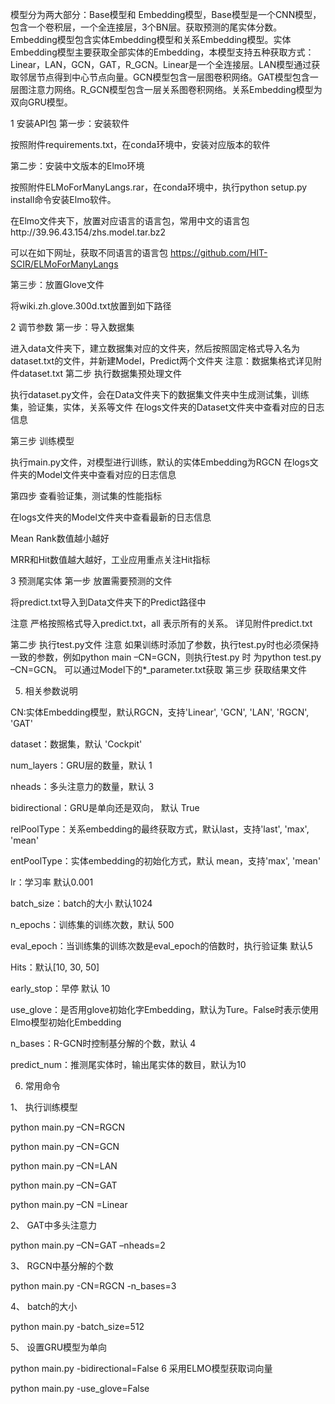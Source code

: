 模型分为两大部分：Base模型和 Embedding模型，Base模型是一个CNN模型，包含一个卷积层，一个全连接层，3个BN层。获取预测的尾实体分数。Embedding模型包含实体Embedding模型和关系Embedding模型。实体Embedding模型主要获取全部实体的Embedding，本模型支持五种获取方式：Linear，LAN，GCN，GAT，R_GCN。Linear是一个全连接层。LAN模型通过获取邻居节点得到中心节点向量。GCN模型包含一层图卷积网络。GAT模型包含一层图注意力网络。R_GCN模型包含一层关系图卷积网络。关系Embedding模型为双向GRU模型。

1	安装API包
第一步：安装软件

按照附件requirements.txt，在conda环境中，安装对应版本的软件


第二步：安装中文版本的Elmo环境

按照附件ELMoForManyLangs.rar，在conda环境中，执行python setup.py install命令安装Elmo软件。

在Elmo文件夹下，放置对应语言的语言包，常用中文的语言包http://39.96.43.154/zhs.model.tar.bz2

可以在如下网址，获取不同语言的语言包
https://github.com/HIT-SCIR/ELMoForManyLangs

第三步：放置Glove文件

将wiki.zh.glove.300d.txt放置到如下路径

2	调节参数
第一步：导入数据集

进入data文件夹下，建立数据集对应的文件夹，然后按照固定格式导入名为dataset.txt的文件，并新建Model，Predict两个文件夹
注意：数据集格式详见附件dataset.txt
第二步 执行数据集预处理文件

执行dataset.py文件，会在Data文件夹下的数据集文件夹中生成测试集，训练集，验证集，实体，关系等文件
在logs文件夹的Dataset文件夹中查看对应的日志信息

第三步 训练模型

执行main.py文件，对模型进行训练，默认的实体Embedding为RGCN
在logs文件夹的Model文件夹中查看对应的日志信息

第四步 查看验证集，测试集的性能指标

在logs文件夹的Model文件夹中查看最新的日志信息

Mean Rank数值越小越好

MRR和Hit数值越大越好，工业应用重点关注Hit指标

3	预测尾实体
第一步 放置需要预测的文件

将predict.txt导入到Data文件夹下的Predict路径中

注意 严格按照格式导入predict.txt，all 表示所有的关系。 详见附件predict.txt

第二步 执行test.py文件
注意 如果训练时添加了参数，执行test.py时也必须保持一致的参数，例如python main –CN=GCN，则执行test.py 时 为python test.py –CN=GCN。 可以通过Model下的*_parameter.txt获取
第三步 获取结果文件

5.	相关参数说明

CN:实体Embedding模型，默认RGCN，支持'Linear', 'GCN', 'LAN', 'RGCN', 'GAT'

dataset：数据集，默认 'Cockpit'

num_layers：GRU层的数量，默认 1

nheads：多头注意力的数量，默认 3

bidirectional：GRU是单向还是双向， 默认 True

relPoolType：关系embedding的最终获取方式，默认last，支持'last', 'max', 'mean'

entPoolType：实体embedding的初始化方式，默认 mean，支持'max', 'mean'

lr：学习率 默认0.001

batch_size：batch的大小 默认1024

n_epochs：训练集的训练次数，默认 500

eval_epoch：当训练集的训练次数是eval_epoch的倍数时，执行验证集 默认5

Hits：默认[10, 30, 50]

early_stop：早停 默认 10

use_glove：是否用glove初始化字Embedding，默认为Ture。False时表示使用Elmo模型初始化Embedding

n_bases：R-GCN时控制基分解的个数，默认 4

predict_num：推测尾实体时，输出尾实体的数目，默认为10

6.	常用命令

1、	执行训练模型

python main.py –CN=RGCN

python main.py –CN=GCN

python main.py –CN=LAN

python main.py –CN=GAT

python main.py –CN =Linear

2、	GAT中多头注意力

python main.py –CN=GAT –nheads=2

3、	RGCN中基分解的个数

python main.py -CN=RGCN -n_bases=3
   
4、	batch的大小

   python main.py -batch_size=512

5、	设置GRU模型为单向

   python main.py -bidirectional=False
6 采用ELMO模型获取词向量

  python main.py -use_glove=False

